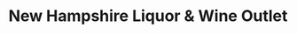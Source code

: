 ---
title: "New Hampshire Liquor & Wine Outlet"
url: /claremont/new-hampshire-liquor-und-wine-outlet/
shop: Spirituosen
---